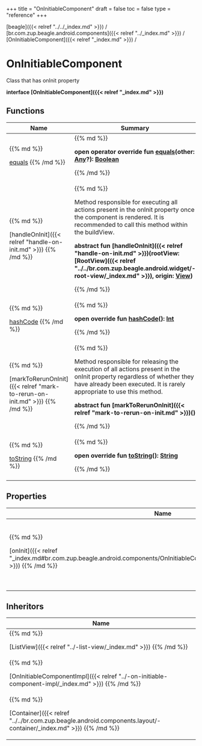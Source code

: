 +++
title = "OnInitiableComponent"
draft = false
toc = false
type = "reference"
+++

[beagle]({{< relref "../../_index.md" >}}) / [br.com.zup.beagle.android.components]({{< relref "../_index.md" >}}) / [OnInitiableComponent]({{< relref "_index.md" >}}) / 



# OnInitiableComponent  
  

Class that has onInit property

<b>interface [OnInitiableComponent]({{< relref "_index.md" >}})</b>   


## Functions  
<table>
  
<thead>
<tr>
<th>
Name  
</th>
<th>
Summary  
</th>
  
</tr>
</thead>
<tbody>
<tr>
<td>
{{% md %}}

[equals](https://kotlinlang.org/api/latest/jvm/stdlib/kotlin/-any/equals.html)
{{% /md %}}
</td>
<td>
{{% md %}}

  
<b>open operator override fun [equals](https://kotlinlang.org/api/latest/jvm/stdlib/kotlin/-any/equals.html)(other: [Any](https://kotlinlang.org/api/latest/jvm/stdlib/kotlin/-any/index.html)?): [Boolean](https://kotlinlang.org/api/latest/jvm/stdlib/kotlin/-boolean/index.html)</b>  



{{% /md %}}
</td>
</tr>

<tr>
<td>
{{% md %}}

[handleOnInit]({{< relref "handle-on-init.md" >}})
{{% /md %}}
</td>
<td>
{{% md %}}



Method responsible for executing all actions present in the onInit property once the component is rendered. It is recommended to call this method within the buildView.

  
  
<b>abstract fun [handleOnInit]({{< relref "handle-on-init.md" >}})(rootView: [RootView]({{< relref "../../br.com.zup.beagle.android.widget/-root-view/_index.md" >}}), origin: [View](https://developer.android.com/reference/kotlin/android/view/View.html))</b>  



{{% /md %}}
</td>
</tr>

<tr>
<td>
{{% md %}}

[hashCode](https://kotlinlang.org/api/latest/jvm/stdlib/kotlin/-any/hash-code.html)
{{% /md %}}
</td>
<td>
{{% md %}}

  
<b>open override fun [hashCode](https://kotlinlang.org/api/latest/jvm/stdlib/kotlin/-any/hash-code.html)(): [Int](https://kotlinlang.org/api/latest/jvm/stdlib/kotlin/-int/index.html)</b>  



{{% /md %}}
</td>
</tr>

<tr>
<td>
{{% md %}}

[markToRerunOnInit]({{< relref "mark-to-rerun-on-init.md" >}})
{{% /md %}}
</td>
<td>
{{% md %}}



Method responsible for releasing the execution of all actions present in the onInit property regardless of whether they have already been executed. It is rarely appropriate to use this method.

  
  
<b>abstract fun [markToRerunOnInit]({{< relref "mark-to-rerun-on-init.md" >}})()</b>  



{{% /md %}}
</td>
</tr>

<tr>
<td>
{{% md %}}

[toString](https://kotlinlang.org/api/latest/jvm/stdlib/kotlin/-any/to-string.html)
{{% /md %}}
</td>
<td>
{{% md %}}

  
<b>open override fun [toString](https://kotlinlang.org/api/latest/jvm/stdlib/kotlin/-any/to-string.html)(): [String](https://kotlinlang.org/api/latest/jvm/stdlib/kotlin/-string/index.html)</b>  



{{% /md %}}
</td>
</tr>

</tbody>
</table>


## Properties  
<table>
  
<thead>
<tr>
<th>
Name  
</th>
<th>
Summary  
</th>
  
</tr>
</thead>
<tbody>
<tr>
<td>
{{% md %}}

[onInit]({{< relref "_index.md#br.com.zup.beagle.android.components/OnInitiableComponent/onInit/#/PointingToDeclaration/" >}})
{{% /md %}}
</td>
<td>
{{% md %}}

  

list of actions performed as soon as the component is rendered

<b>abstract val [onInit]({{< relref "_index.md#br.com.zup.beagle.android.components/OnInitiableComponent/onInit/#/PointingToDeclaration/" >}}): [List](https://kotlinlang.org/api/latest/jvm/stdlib/kotlin.collections/-list/index.html)<[Action]({{< relref "../../br.com.zup.beagle.android.action/-action/_index.md" >}})>?</b>   

{{% /md %}}
</td>
</tr>

</tbody>
</table>


## Inheritors  
<table>
  
<thead>
<tr>
<th>
Name  
</th>
  
</tr>
</thead>
<tbody>
<tr>
<td>
{{% md %}}

[ListView]({{< relref "../-list-view/_index.md" >}})
{{% /md %}}
</td>
</tr>

<tr>
<td>
{{% md %}}

[OnInitiableComponentImpl]({{< relref "../-on-initiable-component-impl/_index.md" >}})
{{% /md %}}
</td>
</tr>

<tr>
<td>
{{% md %}}

[Container]({{< relref "../../br.com.zup.beagle.android.components.layout/-container/_index.md" >}})
{{% /md %}}
</td>
</tr>

</tbody>
</table>

